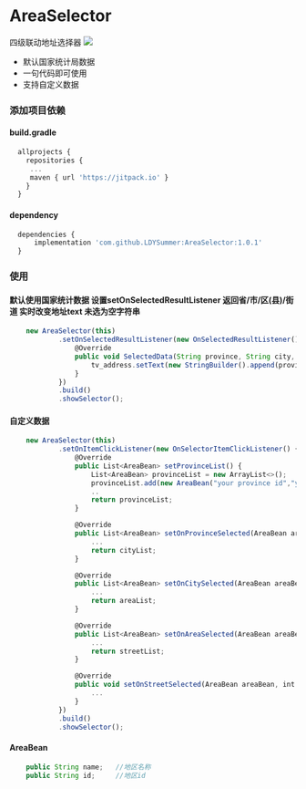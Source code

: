 # AreaSelector
四级联动地址选择器
[![](https://jitpack.io/v/LDYSummer/AreaSelector.svg)](https://jitpack.io/#LDYSummer/AreaSelector)

- 默认国家统计局数据
- 一句代码即可使用
- 支持自定义数据

### 添加项目依赖
#### build.gradle
```javascript
  allprojects {
    repositories {
     ...
     maven { url 'https://jitpack.io' }
    }
  }
```

#### dependency
```javascript
  dependencies {
      implementation 'com.github.LDYSummer:AreaSelector:1.0.1'
  }
```
### 使用
#### 默认使用国家统计数据 设置setOnSelectedResultListener 返回省/市/区(县)/街道 实时改变地址text 未选为空字符串
```javascript
    new AreaSelector(this)
            .setOnSelectedResultListener(new OnSelectedResultListener() {
                @Override
                public void SelectedData(String province, String city, String area, String street) {
                    tv_address.setText(new StringBuilder().append(province).append(city).append(area).append(street));
                }
            })
            .build()
            .showSelector();

```

#### 自定义数据
```javascript
    new AreaSelector(this)
            .setOnItemClickListener(new OnSelectorItemClickListener() {
                @Override
                public List<AreaBean> setProvinceList() {
                    List<AreaBean> provinceList = new ArrayList<>();
                    provinceList.add(new AreaBean("your province id","your province name"));
                    ..
                    return provinceList;
                }

                @Override
                public List<AreaBean> setOnProvinceSelected(AreaBean areaBean, int position) {
                    ...
                    return cityList;
                }

                @Override
                public List<AreaBean> setOnCitySelected(AreaBean areaBean, int position) {
                    ...
                    return areaList;
                }

                @Override
                public List<AreaBean> setOnAreaSelected(AreaBean areaBean, int position) {
                    ...
                    return streetList;
                }

                @Override
                public void setOnStreetSelected(AreaBean areaBean, int position) {
                    ...
                }
            })
            .build()
            .showSelector();
```

#### AreaBean
```javascript
    public String name;   //地区名称
    public String id;     //地区id
```
